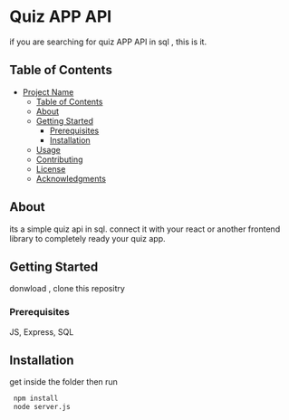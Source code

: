 # Quiz APP API

if you are searching for quiz APP API in sql , this is it.

## Table of Contents

- [Project Name](#project-name)
  - [Table of Contents](#table-of-contents)
  - [About](#about)
  - [Getting Started](#getting-started)
    - [Prerequisites](#prerequisites)
    - [Installation](#installation)
  - [Usage](#usage)
  - [Contributing](#contributing)
  - [License](#license)
  - [Acknowledgments](#acknowledgments)

## About

its a simple quiz api in sql. connect it with your react or another frontend library to completely ready your quiz app.

## Getting Started

donwload , clone this repositry

### Prerequisites

JS, Express, SQL

## Installation

get inside the folder then run

```bash
 npm install
 node server.js

```
